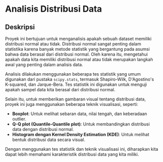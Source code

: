 # Analisis Distribusi Data

## Deskripsi

Proyek ini bertujuan untuk menganalisis apakah sebuah dataset memiliki distribusi normal atau tidak. Distribusi normal sangat penting dalam statistika karena banyak metode statistik yang bergantung pada asumsi bahwa data berasal dari distribusi normal. Oleh karena itu, mengetahui apakah data kita memiliki distribusi normal atau tidak merupakan langkah awal yang penting dalam analisis data.

Analisis dilakukan menggunakan beberapa tes statistik yang umum digunakan dari pustaka `scipy.stats`, termasuk Shapiro-Wilk, D'Agostino's K-squared, dan Jarque-Bera. Tes statistik ini digunakan untuk menguji apakah sampel data kita berasal dari distribusi normal.

Selain itu, untuk memberikan gambaran visual tentang distribusi data, proyek ini juga menggunakan beberapa teknik visualisasi, seperti:

- **Boxplot**: Untuk melihat sebaran data, nilai tengah, dan keberadaan outlier.
- **Q-Q plot (Quantile-Quantile plot)**: Untuk membandingkan distribusi data dengan distribusi normal.
- **Histogram dengan Kernel Density Estimation (KDE)**: Untuk melihat bentuk distribusi data secara visual.

Dengan menggunakan tes statistik dan teknik visualisasi ini, diharapkan kita dapat lebih memahami karakteristik distribusi data yang kita miliki.

